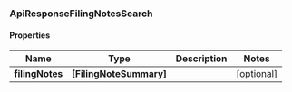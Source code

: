 ### ApiResponseFilingNotesSearch

#### Properties
Name | Type | Description | Notes
------------ | ------------- | ------------- | -------------
**filingNotes** | [**[FilingNoteSummary]**](FilingNoteSummary.md) |  | [optional] 



